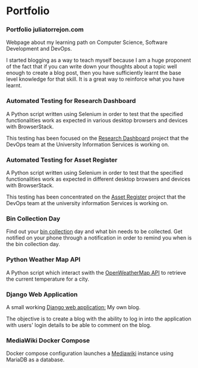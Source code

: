 # Portfolio

### Portfolio juliatorrejon.com

Webpage about my learning path on Computer Science, Software Development and DevOps.

I started blogging as a way to teach myself because I am a huge proponent of the fact that if you can write
down your thoughts about a topic well enough to create a blog post, then you have sufficiently learnt the base
level knowledge for that skill. It is a great way to reinforce what you have learnt.

### Automated Testing for Research Dashboard

A Python script written using Selenium in order to test that the specified functionalities work as expected in various
desktop browsers and devices with BrowserStack.

This testing has been focused on the [Research Dashboard](https://gitlab.developers.cam.ac.uk/jt654/automated-selenium-testing-browserstack-2) project that the DevOps team at the University
Information Services is working on.

### Automated Testing for Asset Register

A Python script written using Selenium in order to test that the specified functionalities work as expected in
different desktop browsers and devices with BrowserStack.

This testing has been concentrated on the [Asset Register](https://gitlab.developers.cam.ac.uk/jt654/browserstack) project that the DevOps team at the university
information Services is working on.

### Bin Collection Day

Find out your [bin collection](https://github.com/JuliaTorrejon/bin_collection) day and what bin needs to be collected.
Get notified on your phone through a notification in order to remind you when is the bin collection day.

### Python Weather Map API

A Python script which interact swith the [OpenWeatherMap API](https://github.com/JuliaTorrejon/devops-pyhton_weather_api_client) to retrieve the current temperature for a city.

### Django Web Application

A small working [Django web application:](https://github.com/JuliaTorrejon/my-first-blog) My own blog.

The objective is to create a blog with the ability to log in into the application with users' login details to be able to comment on the blog.

### MediaWiki Docker Compose

Docker compose configuration launches a [Mediawiki](https://github.com/JuliaTorrejon/mediawiki-docker_compose) instance using MariaDB as a database.